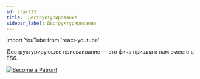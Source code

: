 ```yaml
---
id: start23
title:  Деструктурирование
sidebar_label: Деструктурирование
---
```


import YouTube from 'react-youtube'

Деструктурирующее присваивание — это фича пришла к нам вместе с ES6.

<YouTube videoId='z2cAFj7hfXU' />

[![Become a Patron!](/img/logo/patreon.png)](https://www.patreon.com/bePatron?u=31769291)
